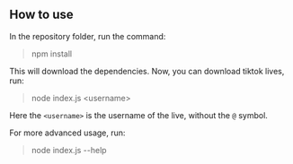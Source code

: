 ## How to use

In the repository folder, run the command:

> npm install

This will download the dependencies. Now, you can download tiktok lives, run:

> node index.js \<username\>

Here the `<username>` is the username of the live, without the `@` symbol.

For more advanced usage, run:
> node index.js --help